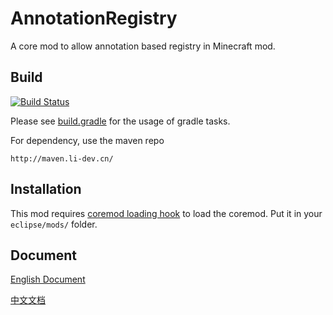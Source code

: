 AnnotationRegistry
==================
A core mod to allow annotation based registry in Minecraft mod.

Build
-----
[![Build Status](https://travis-ci.org/LambdaInnovation/AnnotationRegistry.svg?branch=master)](https://travis-ci.org/LambdaInnovation/AnnotationRegistry)

Please see [build.gradle](build.gradle) for the usage of gradle tasks.

For dependency, use the maven repo 
```
http://maven.li-dev.cn/
```

Installation
-----
This mod requires [coremod loading hook](https://github.com/LambdaInnovation/AnnotationRegistry/tree/master/jar "hook") to load the coremod. Put it in your ```eclipse/mods/``` folder.

Document
-----
[English Document](doc/Document-en.md)

[中文文档](doc/Document-zh.md)
